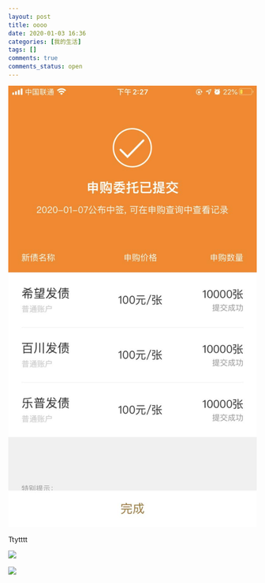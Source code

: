 ```yaml
---
layout: post
title: oooo
date: 2020-01-03 16:36
categories: [我的生活]
tags: []
comments: true
comments_status: open
---
```


![](/assets/20200103/tt.jpg)

Ttytttt

![](/assets/20200103/15780210935386.png)


![](/assets/20200103/20200103160542.jpg)
